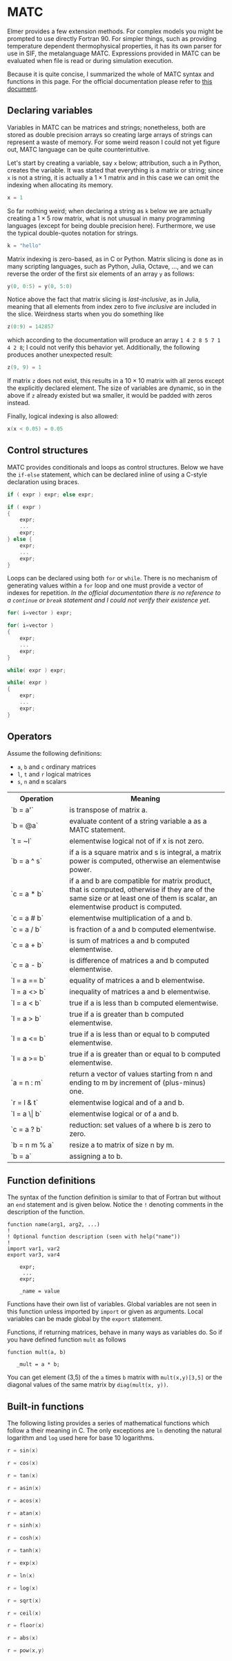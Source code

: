 # MATC

Elmer provides a few extension methods. For complex models you might be prompted to use directly Fortran 90. For simpler things, such as providing temperature dependent thermophysical properties, it has its own parser for use in SIF, the metalanguage MATC. Expressions provided in MATC can be evaluated when file is read or during simulation execution.

Because it is quite concise, I summarized the whole of MATC syntax and functions in this page. For the official documentation please refer to [this document](https://www.nic.funet.fi/pub/sci/physics/elmer/doc/MATCManual.pdf).

## Declaring variables

Variables in MATC can be matrices and strings; nonetheless, both are stored as double precision arrays so creating large arrays of strings can represent a waste of memory. For some weird reason I could not yet figure out, MATC language can be quite counterintuitive.

Let's start by creating a variable, say `x` below; attribution, such a in Python, creates the variable. It was stated that everything is a matrix or string; since `x` is not a string, it is actually a $1\times{}1$ matrix and in this case we can omit the indexing when allocating its memory.

```C
x = 1
```

So far nothing weird; when declaring a string as `k` below we are actually creating a $1\times{}5$ row matrix, what is not unusual in many programming languages (except for being double precision here). Furthermore, we use the typical double-quotes notation for strings.

```C
k = "hello"
```

Matrix indexing is zero-based, as in C or Python. Matrix slicing is done as in many scripting languages, such as Python, Julia, Octave, ..., and we can reverse the order of the first *six* elements of an array `y` as follows: 

```C
y(0, 0:5) = y(0, 5:0)
```

Notice above the fact that matrix slicing is *last-inclusive*, as in Julia, meaning that all elements from index zero to five *inclusive* are included in the slice. Weirdness starts when you do something like

```C
z(0:9) = 142857
```

which according to the documentation will produce an array `1 4 2 8 5 7 1 4 2 8`; I could not verify this behavior yet. Additionally, the following produces another unexpected result:

```C
z(9, 9) = 1
```

If matrix `z` does not exist, this results in a $10\times{}10$ matrix with all zeros except the explicitly declared element. The size of variables are dynamic, so in the above if `z` already existed but wa smaller, it would be padded with zeros instead.

Finally, logical indexing is also allowed:

```C
x(x < 0.05) = 0.05
```

## Control structures

MATC provides conditionals and loops as control structures. Below we have the `if-else` statement, which can be declared inline of using a C-style declaration using braces.

```C
if ( expr ) expr; else expr;

if ( expr )
{
    expr;
    ...
    expr;
} else {
    expr;
    ...
    expr;
}
```

Loops can be declared using both `for` or `while`. There is no mechanism of generating values within a `for` loop and one must provide a vector of indexes for repetition. *In the official documentation there is no reference to a `continue` or `break` statement and I could not verify their existence yet*.

```C
for( i=vector ) expr;

for( i=vector )
{
    expr;
    ...
    expr;
}

while( expr ) expr;

while( expr )
{
    expr;
    ...
    expr;
}
```

## Operators

Assume the following definitions:

- `a`, `b` and `c` ordinary matrices  
- `l`, `t` and `r` logical matrices 
- `s`, `n` and `m` scalars 

<table>
<tr>
  <th style="width:120px">Operation</th>
  <th>Meaning</th>
</tr>
<tr>
  <td>`b = a'`     </td>
  <td>is transpose of matrix a.</td>
</tr>
<tr>
  <td>`b = @a`     </td>
  <td>evaluate content of a string variable a as a MATC statement.</td>
</tr>
<tr>
  <td>`t = ~l`     </td>
  <td>elementwise logical not of  if x is not zero.</td>
</tr>
<tr>
  <td>`b = a ^ s`  </td>
  <td>if a is a square matrix and s is integral, a matrix power is computed, otherwise an elementwise power.</td>
</tr>
<tr>
  <td>`c = a * b`  </td>
  <td>if a and b are compatible for matrix product, that is computed, otherwise if they are of the same size or at least one of them is scalar, an elementwise product is computed.</td>
</tr>
<tr>
  <td>`c = a # b`  </td>
  <td>elementwise multiplication of a and b.</td>
</tr>
<tr>
  <td>`c = a / b`  </td>
  <td>is fraction of a and b computed elementwise.</td>
</tr>
<tr>
  <td>`c = a + b`  </td>
  <td>is sum of matrices a and b computed elementwise.</td>
</tr>
<tr>
  <td>`c = a - b`  </td>
  <td>is difference of matrices a and b computed elementwise.</td>
</tr>
<tr>
  <td>`l = a == b` </td>
  <td>equality of matrices a and b elementwise.</td>
</tr>
<tr>
  <td>`l = a <> b` </td>
  <td>inequality of matrices a and b elementwise.</td>
</tr>
<tr>
  <td>`l = a < b`  </td>
  <td>true if a is less than b computed elementwise.</td>
</tr>
<tr>
  <td>`l = a > b`  </td>
  <td>true if a is greater than b computed elementwise.</td>
</tr>
<tr>
  <td>`l = a <= b` </td>
  <td>true if a is less than or equal to b computed elementwise.</td>
</tr>
<tr>
  <td>`l = a >= b` </td>
  <td>true if a is greater than or equal to b computed elementwise.</td>
</tr>
<tr>
  <td>`a = n : m`  </td>
  <td>return a vector of values starting from n and ending to m by increment of (plus-minus) one.</td>
</tr>
<tr>
  <td>`r = l & t`  </td>
  <td>elementwise logical and of a and b.</td>
</tr>
<tr>
  <td>`l = a \| b` </td>
  <td>elementwise logical or of a and b.</td>
</tr>
<tr>
  <td>`c = a ? b`  </td>
  <td>reduction: set values of a where b is zero to zero.</td>
</tr>
<tr>
  <td>`b = n m % a`</td>
  <td>resize a to matrix of size n by m.</td>
</tr>
<tr>
  <td>`b = a`      </td>
  <td>assigning a to b.</td>
</tr>
</table>

## Function definitions

The syntax of the function definition is similar to that of Fortran but without an `end` statement and is given below. Notice the `!` denoting comments in the description of the function.

```Fortran
function name(arg1, arg2, ...)
!
! Optional function description (seen with help("name"))
!
import var1, var2
export var3, var4

    expr;
     ...
    expr;

    _name = value
```

Functions have their own list of variables. Global variables are not seen in this function unless imported by `import` or given as arguments. Local variables can be made global by the `export` statement. 

Functions, if returning matrices, behave in many ways as variables do. So if you have defined function `mult` as follows 

```Fortran
function mult(a, b)

   _mult = a * b;

```

You can get element (3,5) of the `a` times `b` matrix with `mult(x,y)[3,5]` or the diagonal values of the same matrix by `diag(mult(x, y))`.

## Built-in functions

The following listing provides a series of mathematical functions which follow a their meaning in C. The only exceptions are `ln` denoting the natural logarithm and `log` used here for base 10 logarithms.

```C
r = sin(x)

r = cos(x)

r = tan(x)

r = asin(x)

r = acos(x)

r = atan(x)

r = sinh(x)

r = cosh(x)

r = tanh(x)

r = exp(x)

r = ln(x)

r = log(x)

r = sqrt(x)

r = ceil(x)

r = floor(x)

r = abs(x)

r = pow(x,y) 
```